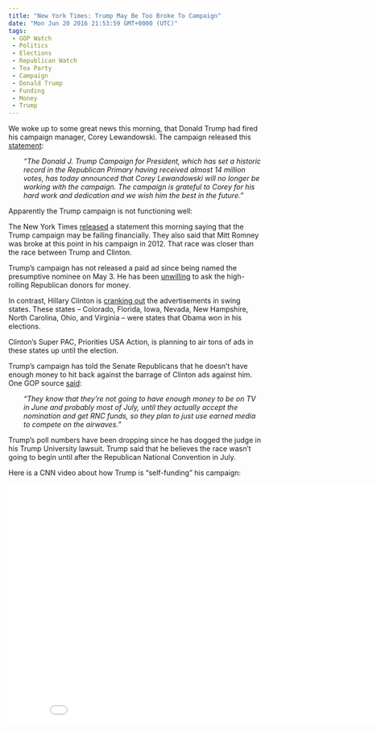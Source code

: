 ```yaml
---
title: "New York Times: Trump May Be Too Broke To Campaign"
date: "Mon Jun 20 2016 21:53:59 GMT+0000 (UTC)"
tags: 
 - GOP Watch
 - Politics
 - Elections
 - Republican Watch
 - Tea Party
 - Campaign
 - Donald Trump
 - Funding
 - Money
 - Trump
---
```

<p><!--OffDef--></p><p><!--Ads1--></p><p>We woke up to some great news this morning, that Donald Trump had fired his campaign manager,&#xA0;Corey Lewandowski. The campaign released this <a href="http://www.liberalamerica.org/2016/06/20/trump-campaign-manager-fired-personal-demand-trumps-children/" target="_blank">statement</a>:</p><p style="padding-left: 30px;"><em>&#x201C;The Donald J. Trump Campaign for President, which has set a historic record in the Republican Primary having received almost 14 million votes, has today announced that Corey Lewandowski will no longer be working with the campaign.&#xA0;The campaign is grateful to Corey for his hard work and dedication and we wish him the best in the future.&#x201D;</em></p><p>Apparently the Trump campaign is not functioning well:</p><p><script async src="//platform.twitter.com/widgets.js" charset="utf-8"></script></p><p>The New York Times <a href="http://www.nytimes.com/2016/06/21/us/politics/donald-trumps-june-stumbles-mirror-those-of-mitt-romney.html?smid=tw-nytimes&amp;smtyp=cur&amp;referer=https:/t.co/rpmwF1i21C" onclick="__gaTracker(&apos;send&apos;, &apos;event&apos;, &apos;outbound-article&apos;, &apos;http://www.nytimes.com/2016/06/21/us/politics/donald-trumps-june-stumbles-mirror-those-of-mitt-romney.html?smid=tw-nytimes&amp;smtyp=cur&amp;referer=https:/t.co/rpmwF1i21C&apos;, &apos;released&apos;);" target="_blank">released</a> a statement this morning saying that the Trump campaign may be failing financially. They also said that Mitt Romney was broke at this point in his campaign in 2012. That race was closer than the race between Trump and Clinton.</p><p>Trump&#x2019;s campaign has not released a paid ad since being named the presumptive nominee on May 3. He has been <a href="http://talkingpointsmemo.com/edblog/the-real-news-is-trump-is-broke" onclick="__gaTracker(&apos;send&apos;, &apos;event&apos;, &apos;outbound-article&apos;, &apos;http://talkingpointsmemo.com/edblog/the-real-news-is-trump-is-broke&apos;, &apos;unwilling&apos;);" target="_blank">unwilling</a> to ask the high-rolling Republican donors for money.</p><p>In contrast, Hillary Clinton is <a href="http://www.politico.com/story/2016/06/clinton-to-unleash-tv-hell-on-trump-224399" onclick="__gaTracker(&apos;send&apos;, &apos;event&apos;, &apos;outbound-article&apos;, &apos;http://www.politico.com/story/2016/06/clinton-to-unleash-tv-hell-on-trump-224399&apos;, &apos;cranking out&apos;);" target="_blank">cranking out</a> the advertisements in swing states. These states &#x2013;&#xA0;Colorado, Florida, Iowa, Nevada, New Hampshire, North Carolina, Ohio, and Virginia &#x2013; were states that Obama won in his elections.</p><p>Clinton&#x2019;s Super PAC, Priorities USA Action, is planning to air tons of ads in these states up until the election.</p><p><!--Ads2--></p><p>Trump&#x2019;s campaign has told the Senate Republicans that he doesn&#x2019;t have enough money to hit back against the barrage of Clinton ads against him. One GOP source <a href="http://www.dailykos.com/story/2016/5/31/1532693/-Trump-s-campaign-is-broke" onclick="__gaTracker(&apos;send&apos;, &apos;event&apos;, &apos;outbound-article&apos;, &apos;http://www.dailykos.com/story/2016/5/31/1532693/-Trump-s-campaign-is-broke&apos;, &apos;said&apos;);" target="_blank">said</a>:</p><p style="padding-left: 30px;"><em>&#x201C;They know that they&#x2019;re not going to have enough money to be on TV in June and probably most of July, until they actually accept the nomination and get RNC funds, so they plan to just use earned media to compete on the airwaves.&#x201D;</em></p><p>Trump&#x2019;s poll numbers have been dropping since he has dogged the judge in his Trump University lawsuit. Trump said that he believes the race wasn&#x2019;t going to begin until after the Republican National Convention in July.</p><p>Here is a CNN video about how Trump is &#x201C;self-funding&#x201D; his campaign:</p><p><iframe width="853" height="480" src="//www.youtube.com/embed/85NmW5Fz38E" frameborder="0" allowfullscreen></iframe></p>